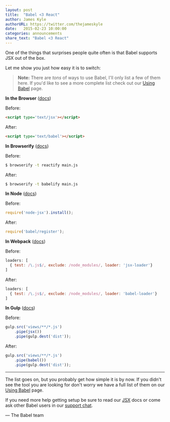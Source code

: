 ```yaml
---
layout: post
title:  "Babel <3 React"
author: James Kyle
authorURL: https://twitter.com/thejameskyle
date:   2015-02-23 10:00:00
categories: announcements
share_text: "Babel <3 React"
---
```


One of the things that surprises people quite often is that Babel supports JSX
out of the box.

<!--truncate-->

Let me show you just how easy it is to switch:

> **Note:** There are _tons_ of ways to use Babel, I'll only list a few of them
> here. If you'd like to see a more complete list check out our
> [Using Babel](/docs/using-babel/) page.

**In the Browser** ([docs](/docs/usage/browser/))

Before:

```html
<script type='text/jsx'></script>
```

After:

```html
<script type='text/babel'></script>
```

**In Browserify** ([docs](/docs/using-babel/#browserify))

Before:

```sh title="Shell"
$ browserify -t reactify main.js
```

After:

```sh title="Shell"
$ browserify -t babelify main.js
```

**In Node** ([docs](/docs/usage/require/))

Before:

```js title="JavaScript"
require('node-jsx').install();
```

After:

```js title="JavaScript"
require('babel/register');
````

**In Webpack** ([docs](/docs/using-babel/#webpack))

Before:

```js title="JavaScript"
loaders: [
  { test: /\.js$/, exclude: /node_modules/, loader: 'jsx-loader'}
]
```

After:

```js title="JavaScript"
loaders: [
  { test: /\.js$/, exclude: /node_modules/, loader: 'babel-loader'}
]
```

**In Gulp** ([docs](/docs/using-babel/#gulp))

Before:

```js title="JavaScript"
gulp.src('views/**/*.js')
    .pipe(jsx())
    .pipe(gulp.dest('dist'));
```

After:

```js title="JavaScript"
gulp.src('views/**/*.js')
    .pipe(babel())
    .pipe(gulp.dest('dist'));
```

---

The list goes on, but you probably get how simple it is by now. If you didn't
see the tool you are looking for don't worry we have a full list of them on our
[Using Babel](/docs/using-babel/) page.

If you need more help getting setup be sure to read our [JSX](/docs/usage/jsx/)
docs or come ask other Babel users in our
[support chat](https://gitter.im/babel/babel).

<p class="text-right">— The Babel team</p>
